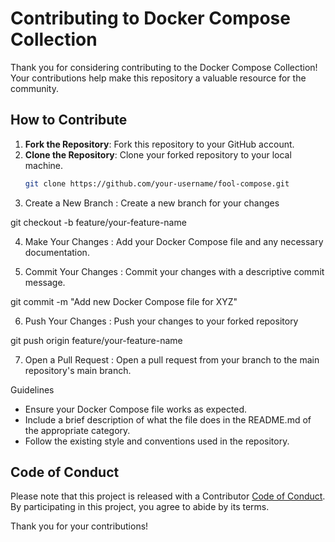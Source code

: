 # Contributing to Docker Compose Collection

Thank you for considering contributing to the Docker Compose Collection! Your contributions help make this repository a valuable resource for the community.

## How to Contribute

1. **Fork the Repository**: Fork this repository to your GitHub account.
2. **Clone the Repository**: Clone your forked repository to your local machine.
   ```sh
   git clone https://github.com/your-username/fool-compose.git

3. Create a New Branch : Create a new branch for your changes

git checkout -b feature/your-feature-name

4. Make Your Changes : Add your Docker Compose file and any necessary documentation.

5. Commit Your Changes : Commit your changes with a descriptive commit message.

git commit -m "Add new Docker Compose file for XYZ"

6. Push Your Changes : Push your changes to your forked repository

git push origin feature/your-feature-name

7. Open a Pull Request : Open a pull request from your branch to the main repository's main branch.

Guidelines
- Ensure your Docker Compose file works as expected.
- Include a brief description of what the file does in the README.md of the appropriate category.
- Follow the existing style and conventions used in the repository.

## Code of Conduct
Please note that this project is released with a Contributor [Code of Conduct](CODE_OF_CONDUCT.md). By participating in this project, you agree to abide by its terms.

Thank you for your contributions!


